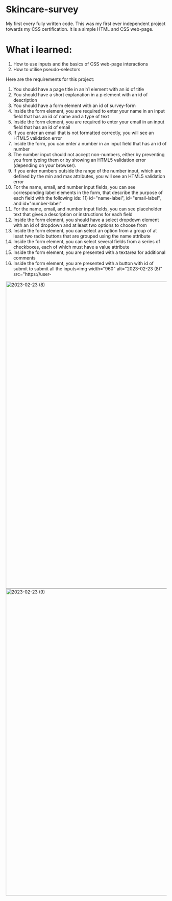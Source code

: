 # Skincare-survey 
My first every fully written code. This was my first ever independent project towards my CSS certification. It is a simple HTML and CSS web-page.

# What i learned:
1. How to use inputs and the basics of CSS web-page interactions
2. How to utilise pseudo-selectors

Here are the requirements for this project:
1) You should have a page title in an h1 element with an id of title
2) You should have a short explanation in a p element with an id of description
3) You should have a form element with an id of survey-form
4) Inside the form element, you are required to enter your name in an input field that has an id of name and a type of text
5) Inside the form element, you are required to enter your email in an input field that has an id of email
6) If you enter an email that is not formatted correctly, you will see an HTML5 validation error
7) Inside the form, you can enter a number in an input field that has an id of number
8) The number input should not accept non-numbers, either by preventing you from typing them or by showing an HTML5 validation error (depending on your browser).
9) If you enter numbers outside the range of the number input, which are defined by the min and max attributes, you will see an HTML5 validation error
10) For the name, email, and number input fields, you can see corresponding label elements in the form, that describe the purpose of each field with the following ids: 11) id="name-label", id="email-label", and id="number-label"
12) For the name, email, and number input fields, you can see placeholder text that gives a description or instructions for each field
13) Inside the form element, you should have a select dropdown element with an id of dropdown and at least two options to choose from
14) Inside the form element, you can select an option from a group of at least two radio buttons that are grouped using the name attribute
15) Inside the form element, you can select several fields from a series of checkboxes, each of which must have a value attribute
16) Inside the form element, you are presented with a textarea for additional comments
17) Inside the form element, you are presented with a button with id of submit to submit all the inputs<img width="960" alt="2023-02-23 (8)" src="https://user-
<img width="960" alt="2023-02-23 (8)" src="https://user-images.githubusercontent.com/124333751/220804569-fe3a9679-688c-4653-bdc7-d85110de1a3e.png">
<img width="960" alt="2023-02-23 (9)" src="https://user-images.githubusercontent.com/124333751/220804581-32845421-8d09-4659-8284-611a06af8d0f.png">
